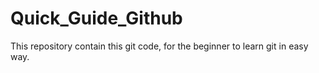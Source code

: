 # Quick_Guide_Github
This repository contain this git code, for the beginner to learn git in easy way.
